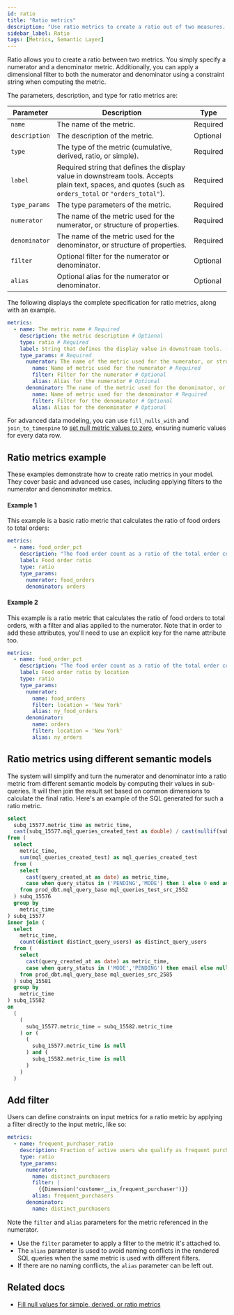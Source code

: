 ```yaml
---
id: ratio
title: "Ratio metrics"
description: "Use ratio metrics to create a ratio out of two measures. "
sidebar_label: Ratio
tags: [Metrics, Semantic Layer]
---
```


Ratio allows you to create a ratio between two metrics. You simply specify a numerator and a denominator metric. Additionally, you can apply a dimensional filter to both the numerator and denominator using a constraint string when computing the metric. 

 The parameters, description, and type for ratio metrics are:

| Parameter | Description | Type |
| --------- | ----------- | ---- |
| `name` | The name of the metric. | Required |
| `description` | The description of the metric. | Optional |
| `type` | The type of the metric (cumulative, derived, ratio, or simple). | Required |
| `label` | Required string that defines the display value in downstream tools. Accepts plain text, spaces, and quotes (such as `orders_total` or `"orders_total"`). | Required |
| `type_params` | The type parameters of the metric. | Required |
| `numerator` | The name of the metric used for the numerator, or structure of properties. | Required |
| `denominator` |  The name of the metric used for the denominator, or structure of properties. | Required  |
| `filter` | Optional filter for the numerator or denominator. | Optional |
| `alias` | Optional alias for the numerator or denominator. | Optional |

The following displays the complete specification for ratio metrics, along with an example.

<File name="models/metrics/file_name.yml">
 
```yaml
metrics:
  - name: The metric name # Required
    description: the metric description # Optional
    type: ratio # Required
    label: String that defines the display value in downstream tools. (such as orders_total or "orders_total") #Required
    type_params: # Required
      numerator: The name of the metric used for the numerator, or structure of properties # Required
        name: Name of metric used for the numerator # Required
        filter: Filter for the numerator # Optional
        alias: Alias for the numerator # Optional
      denominator: The name of the metric used for the denominator, or structure of properties # Required
        name: Name of metric used for the denominator # Required
        filter: Filter for the denominator # Optional
        alias: Alias for the denominator # Optional
```
</File>

For advanced data modeling, you can use `fill_nulls_with` and `join_to_timespine` to [set null metric values to zero](/docs/build/fill-nulls-advanced), ensuring numeric values for every data row.

## Ratio metrics example

These examples demonstrate how to create ratio metrics in your model. They cover basic and advanced use cases, including applying filters to the numerator and denominator metrics.

#### Example 1 
This example is a basic ratio metric that calculates the ratio of food orders to total orders:

<File name="models/metrics/file_name.yml">
 
```yaml
metrics:
  - name: food_order_pct
    description: "The food order count as a ratio of the total order count"
    label: Food order ratio
    type: ratio
    type_params: 
      numerator: food_orders
      denominator: orders
```
</File>

#### Example 2 
This example is a ratio metric that calculates the ratio of food orders to total orders, with a filter and alias applied to the numerator. Note that in order to add these attributes, you'll need to use an explicit key for the name attribute too.

<File name="models/metrics/file_name.yml">
 
```yaml
metrics:
  - name: food_order_pct
    description: "The food order count as a ratio of the total order count, filtered by location"
    label: Food order ratio by location
    type: ratio
    type_params:
      numerator:
        name: food_orders
        filter: location = 'New York'
        alias: ny_food_orders
      denominator:
        name: orders
        filter: location = 'New York'
        alias: ny_orders
```
</File>

## Ratio metrics using different semantic models

The system will simplify and turn the numerator and denominator into a ratio metric from different semantic models by computing their values in sub-queries. It will then join the result set based on common dimensions to calculate the final ratio. Here's an example of the SQL generated for such a ratio metric.


```sql
select
  subq_15577.metric_time as metric_time,
  cast(subq_15577.mql_queries_created_test as double) / cast(nullif(subq_15582.distinct_query_users, 0) as double) as mql_queries_per_active_user
from (
  select
    metric_time,
    sum(mql_queries_created_test) as mql_queries_created_test
  from (
    select
      cast(query_created_at as date) as metric_time,
      case when query_status in ('PENDING','MODE') then 1 else 0 end as mql_queries_created_test
    from prod_dbt.mql_query_base mql_queries_test_src_2552 
  ) subq_15576
  group by
    metric_time
) subq_15577
inner join (
  select
    metric_time,
    count(distinct distinct_query_users) as distinct_query_users
  from (
    select
      cast(query_created_at as date) as metric_time,
      case when query_status in ('MODE','PENDING') then email else null end as distinct_query_users
    from prod_dbt.mql_query_base mql_queries_src_2585 
  ) subq_15581
  group by
    metric_time
) subq_15582
on
  (
    (
      subq_15577.metric_time = subq_15582.metric_time
    ) or (
      (
        subq_15577.metric_time is null
      ) and (
        subq_15582.metric_time is null
      )
    )
  )
```

## Add filter

Users can define constraints on input metrics for a ratio metric by applying a filter directly to the input metric, like so:

<File name="models/metrics/file_name.yml">
 
```yaml
metrics:
  - name: frequent_purchaser_ratio
    description: Fraction of active users who qualify as frequent purchasers
    type: ratio
    type_params:
      numerator:
        name: distinct_purchasers
        filter: |
          {{Dimension('customer__is_frequent_purchaser')}}
        alias: frequent_purchasers
      denominator:
        name: distinct_purchasers
```
</File>

Note the `filter` and `alias` parameters for the metric referenced in the numerator. 
- Use the `filter` parameter to apply a filter to the metric it's attached to. 
- The `alias` parameter is used to avoid naming conflicts in the rendered SQL queries when the same metric is used with different filters. 
- If there are no naming conflicts, the `alias` parameter can be left out.

## Related docs
- [Fill null values for simple, derived, or ratio metrics](/docs/build/fill-nulls-advanced)

